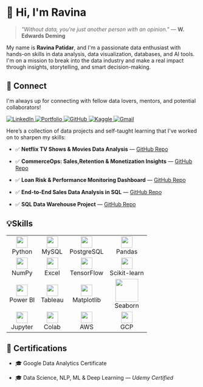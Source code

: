 # 👋 Hi, I'm Ravina

> _"Without data, you're just another person with an opinion."_ — **W. Edwards Deming**

My name is **Ravina Patidar**, and I'm a passionate data enthusiast with hands-on skills in data analysis, data visualization, databases, and AI tools. I'm on a mission to break into the data industry and make a real impact through insights, storytelling, and smart decision-making.


## 🤝 Connect

I'm always up for connecting with fellow data lovers, mentors, and potential collaborators! 

<p align="left">
  <a href="https://www.linkedin.com/in/ravina-patidar-474a9b255/" target="_blank">
    <img src="https://img.shields.io/badge/LinkedIn-0077B5?style=for-the-badge&logo=linkedin&logoColor=white" alt="LinkedIn"/>
  </a>
  
  <a href=" https://ravina172.github.io/" target="_blank">
    <img src="https://img.shields.io/badge/Portfolio-FF6F61?style=for-the-badge&logo=internet-explorer&logoColor=white" alt="Portfolio"/>
  </a>
  
  <a href="https://github.com/ravina172" target="_blank">
    <img src="https://img.shields.io/badge/GitHub-6e6e6e?style=for-the-badge&logo=github&logoColor=white" alt="GitHub"/>
  </a>
  
  <a href="https://www.kaggle.com/ravinapatidar" target="_blank">
    <img src="https://img.shields.io/badge/Kaggle-89CFF0?style=for-the-badge&logo=kaggle&logoColor=white" alt="Kaggle"/>
  </a>

  <a href="mailto:ravinapatidar13634@gmail.com" target="_blank">
    <img src="https://img.shields.io/badge/Gmail-8BC34A?style=for-the-badge&logo=gmail&logoColor=white" alt="Gmail"/>
  </a>
</p>

Here’s a collection of data projects and self-taught learning that I've worked on to sharpen my skills:
  
- ✅ **Netflix TV Shows & Movies Data Analysis** — [GitHub Repo](https://github.com/Ravina172/Netflix_TV_Shows-Movies_data_analysis)
  
- ✅ **CommerceOps: Sales,Retention & Monetization Insights** — [GitHub Repo](https://github.com/Ravina172/CommerceOps360-Sales-Retention-Monetization-Insights)

- ✅ **Loan Risk & Performance Monitoring Dashboard** — [GitHub Repo](https://github.com/Ravina172/Loan-Risk-and-Performance-Monitoring-System)

- ✅ **End-to-End Sales Data Analysis in SQL** — [GitHub Repo](https://github.com/Ravina172/End-to-End-Sql-Data-Analysis-Sales)
  
- ✅ **SQL Data Warehouse Project** — [GitHub Repo](https://github.com/Ravina172/sql-data-warehouse-project)



## 💡Skills

<table align="center">
  <tr>
    <!-- Languages -->
    <td align="center"><img src="https://cdn.jsdelivr.net/gh/devicons/devicon/icons/python/python-original.svg" width="30"/><br>Python</td>
    <td align="center"><img src="https://cdn.jsdelivr.net/gh/devicons/devicon/icons/mysql/mysql-original.svg" width="30"/><br>MySQL</td>
    <td align="center"><img src="https://cdn.jsdelivr.net/gh/devicons/devicon/icons/postgresql/postgresql-original.svg" width="30"/><br>PostgreSQL</td>
    <td align="center"><img src="https://cdn.jsdelivr.net/gh/devicons/devicon/icons/pandas/pandas-original.svg" width="30"/><br>Pandas</td>
  </tr>
  <tr>
    <td align="center"><img src="https://cdn.jsdelivr.net/gh/devicons/devicon/icons/numpy/numpy-original.svg" width="30"/><br>NumPy</td>
    <td align="center"><img src="https://img.icons8.com/color/48/microsoft-excel-2019--v1.png" width="30"/><br>Excel</td>
    <td align="center"><img src="https://seeklogo.com/images/T/tensorflow-logo-02FCED4C58-seeklogo.com.png" width="30"/><br>TensorFlow</td>
    <td align="center"><img src="https://upload.wikimedia.org/wikipedia/commons/0/05/Scikit_learn_logo_small.svg" width="30"/><br>Scikit-learn</td>
  </tr>
  <tr>
    <td align="center"><img src="https://img.icons8.com/color/48/power-bi.png" width="30"/><br>Power BI</td>
    <td align="center"><img src="https://upload.wikimedia.org/wikipedia/commons/4/4b/Tableau_Logo.png" width="30"/><br>Tableau</td>
    <td align="center"><img src="https://upload.wikimedia.org/wikipedia/commons/8/84/Matplotlib_icon.svg" width="30"/><br>Matplotlib</td>
    <td align="center"><img src="https://seaborn.pydata.org/_static/logo-wide-lightbg.svg" width="60"/><br>Seaborn</td>
  </tr>
  <tr>
    <td align="center"><img src="https://cdn.jsdelivr.net/gh/devicons/devicon/icons/jupyter/jupyter-original.svg" width="30"/><br>Jupyter</td>
    <td align="center"><img src="https://img.icons8.com/color/48/google-colab.png" width="30"/><br>Colab</td>
    <td align="center"><img src="https://img.icons8.com/color/48/amazon-web-services.png" width="30"/><br>AWS</td>
    <td align="center"><img src="https://img.icons8.com/color/48/google-cloud.png" width="30"/><br>GCP</td>
  </tr>
</table>



## 📜 Certifications

- 🎓 Google Data Analytics Certificate
    
- 🎓 Data Science, NLP, ML & Deep Learning — *Udemy Certified*

